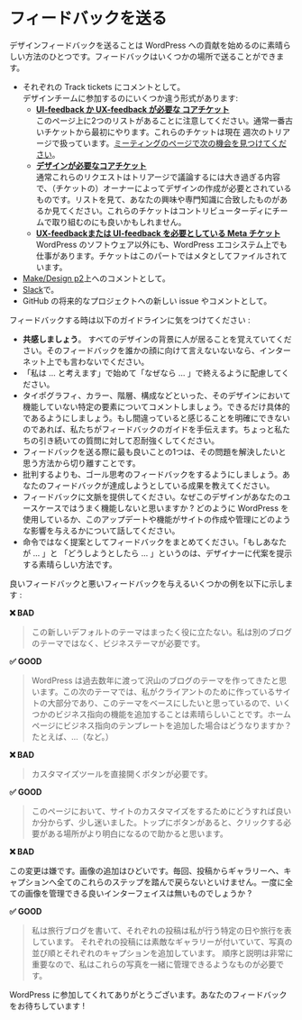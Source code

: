 <!-- # Giving Feedback -->
# フィードバックを送る

<!-- Giving design feedback is an excellent way to start getting involved in contributing to WordPress. There are a few places you can give feedback: -->
デザインフィードバックを送ることは WordPress への貢献を始めるのに素晴らしい方法のひとつです。フィードバックはいくつかの場所で送ることができます。

<!-- 
*   As a comment on individual [t](https://core.trac.wordpress.org/)rac tickets.  
    We have different types that have the design team involved:
    *   **[Core tickets that need UI-feedback or UX-feedback ](https://core.trac.wordpress.org/tickets/ux-feedback)**  
        Please note there are 2 lists on this page. We usually take a look at the oldest tickets first. These tickets are currently handled during our weekly triage. [Please find the next time and day on the meeting page](https://make.wordpress.org/meetings/).  
        Of course you can also pick a ticket to give feedback on any time you like.
    *   **[Core tickets that need design](https://core.trac.wordpress.org/query?status=accepted&status=assigned&status=new&status=reopened&status=reviewing&keywords=~needs-design&col=id&col=summary&col=status&col=keywords&col=owner&col=type&col=priority&col=changetime&order=priority)**  
        These requests are usually too large to discuss during triage and really need an owner to craft a design. Go through the list and see if there’s anything that matches your interest and expertise. These tickets might be good for working on as a team during contributor day too.
    *   **[Meta tickets that need UI-feedback or](https://meta.trac.wordpress.org/query?status=accepted&status=assigned&status=new&status=reopened&status=reviewing&keywords=~needs-ui&keywords=~needs-ux&keywords=~ui-feedback&keywords=~ux-feedback&col=id&col=summary&col=status&col=keywords&col=owner&col=type&col=priority&col=component&col=time&col=changetime&report=9&order=keywords) [UX-feedback](https://meta.trac.wordpress.org/query?status=accepted&status=assigned&status=new&status=reopened&status=reviewing&keywords=~needs-ui&keywords=~needs-ux&keywords=~ui-feedback&keywords=~ux-feedback&col=id&col=summary&col=status&col=keywords&col=owner&col=type&col=priority&col=component&col=time&col=changetime&report=9&order=keywords)**  
        Besides WordPress software itself, we also work on the WordPress ecosystem. Tickets regarding this part are filed under meta.
*   As a comment on the [Make/Design p2](https://make.wordpress.org/design/).
*   On [Slack](https://make.wordpress.org/chat/).
*   As a new issue, or comment, on a feature project’s GitHub. -->

*   それぞれの Track tickets にコメントとして。  
    デザインチームに参加するのにいくつか違う形式があります:
    *   **[UI-feedback か UX-feedback が必要な コアチケット](https://core.trac.wordpress.org/tickets/ux-feedback)**  
        このページ上に2つのリストがあることに注意してください。通常一番古いチケットから最初にやります。これらのチケットは現在 週次のトリアージで扱っています。[ミーティングのページで次の機会を見つけてください](https://make.wordpress.org/meetings/)。
    *   **[デザインが必要なコアチケット](https://core.trac.wordpress.org/query?status=accepted&status=assigned&status=new&status=reopened&status=reviewing&keywords=~needs-design&col=id&col=summary&col=status&col=keywords&col=owner&col=type&col=priority&col=changetime&order=priority)**  
        通常これらのリクエストはトリアージで議論するには大き過ぎる内容で、（チケットの）オーナーによってデザインの作成が必要とされているものです。リストを見て、あなたの興味や専門知識に合致したものがあるか見てください。これらのチケットはコントリビューターディにチームで取り組むのにも良いかもしれません。
    *   **[UX-feedback](https://meta.trac.wordpress.org/query?status=accepted&status=assigned&status=new&status=reopened&status=reviewing&keywords=~needs-ui&keywords=~needs-ux&keywords=~ui-feedback&keywords=~ux-feedback&col=id&col=summary&col=status&col=keywords&col=owner&col=type&col=priority&col=component&col=time&col=changetime&report=9&order=keywords)[または UI-feedback を必要としている Meta チケット](https://meta.trac.wordpress.org/query?status=accepted&status=assigned&status=new&status=reopened&status=reviewing&keywords=~needs-ui&keywords=~needs-ux&keywords=~ui-feedback&keywords=~ux-feedback&col=id&col=summary&col=status&col=keywords&col=owner&col=type&col=priority&col=component&col=time&col=changetime&report=9&order=keywords)**  
    WordPress のソフトウェア以外にも、WordPress エコシステム上でも仕事があります。チケットはこのパートではメタとしてファイルされています。
*   [Make/Design p2](https://make.wordpress.org/design/)上へのコメントとして。
*   [Slack](https://make.wordpress.org/chat/)で。
*   GitHub の将来的なプロジェクトへの新しい issue やコメントとして。

<!-- Please keep in mind the following guidelines when giving feedback: -->
フィードバックする時は以下のガイドラインに気をつけてください :

<!-- *   **Empathize**. Remember that behind every design is a person. If you wouldn’t give this feedback to someone’s face, don’t say it on the internet.
*   Consider starting with “I think…” and finish with “because…”.
*   Comment on particular elements that don’t work in the design, like the typography, colors, hierarchy, and composition. Try to be as specific as possible. If you’re unable to articulate what feels wrong, we can help guide your feedback — just be patient with our follow-up questions.
*   One of the best things to do when giving feedback is to try to separate the problem from how we would like it to be solved.
*   Try to stick to goal-oriented feedback, rather than criticism. Tell us the outcome your feedback is trying to achieve.
*   Provide context for your feedback. Why do you think this design wouldn’t work for your use case? Talk about how you use WordPress, and how this update or feature would affect your ability to write or manage your site.
*   Frame feedback as suggestions, not mandates. “What if you…” and “How about if you tried…” are great ways to present alternate ideas to a designer. -->

*   **共感しましょう**。 すべてのデザインの背景に人が居ることを覚えていてください。そのフィードバックを誰かの顔に向けて言えないないなら、インターネット上でも言わないでください。
*   「私は … と考えます」で始めて「なぜなら … 」で終えるように配慮してください。
*  タイポグラフィ、カラー、階層、構成などといった、そのデザインにおいて機能していない特定の要素についてコメントしましょう。できるだけ具体的であるようにしましょう。もし間違っていると感じることを明確にできないのであれば、私たちがフィードバックのガイドを手伝えます。ちょっと私たちの引き続いての質問に対して忍耐強くしてください。
*   フィードバックを送る際に最も良いことの1つは、その問題を解決したいと思う方法から切り離すことです。
*   批判するよりも、ゴール思考のフィードバックをするようにしましょう。あなたのフィードバックが達成しようとしている成果を教えてください。
*   フィードバックに文脈を提供してください。なぜこのデザインがあなたのユースケースではうまく機能しないと思いますか ? どのように WordPress を使用しているか、このアップデートや機能がサイトの作成や管理にどのような影響を与えるかについて話してください。
*   命令ではなく提案としてフィードバックをまとめてください。「もしあなたが … 」と 「どうしようとしたら … 」というのは、デザイナーに代案を提示する素晴らしい方法です。

<!-- Here are some examples of giving good and bad feedback: -->
良いフィードバックと悪いフィードバックを与えるいくつかの例を以下に示します :

<!-- **❌ BAD**

> This new default theme is totally useless. I need a business theme, not another blog theme. -->
**❌ BAD**

> この新しいデフォルトのテーマはまったく役に立たない。私は別のブログのテーマではなく、ビジネステーマが必要です。

<!-- **✅ GOOD**

> I think that WordPress has been making a lot of blog themes in the past couple years. It would be great for this next theme to include some more business-oriented features, because that’s the majority of sites I’m making for my clients and I’d love to use this theme as a base. What if you added a business-oriented template for the homepage? For example, it could include… (etc.) -->
**✅ GOOD**

> WordPress は過去数年に渡って沢山のブログのテーマを作ってきたと思います。この次のテーマでは、私がクライアントのために作っているサイトの大部分であり、このテーマをベースにしたいと思っているので、いくつかのビジネス指向の機能を追加することは素晴らしいことです。ホームページにビジネス指向のテンプレートを追加した場合はどうなりますか？たとえば、...（など。）

<!-- **❌ BAD**

> I just need a button that opens the customization tool directly. -->
**❌ BAD**

> カスタマイズツールを直接開くボタンが必要です。

<!-- **✅ GOOD**

> On this page, I have no idea where to go anymore to customize the site, so I’m a bit lost. I think a button at the top would help because then it will be more obvious where I need to click. -->
**✅ GOOD**

> このページにおいて、サイトのカスタマイズをするためにどうすれば良いか分からず、少し迷いました。トップにボタンがあると、クリックする必要がある場所がより明白になるので助かると思います。

<!-- **❌ BAD**

> I hate this change. Adding images is terrible. Every time, I have to go through all these steps from the post, to the gallery, to the caption, and back. Can’t we just have a nice interface to manage all the images at once? -->
**❌ BAD**

この変更は嫌です。画像の追加はひどいです。毎回、投稿からギャラリーへ、キャプションへ全てのこれらのステップを踏んで戻らないといけません。一度に全ての画像を管理できる良いインターフェイスは無いものでしょうか ?

<!-- **✅ GOOD**

> I write a travel blog and each post represent a specific day or trip I do. Each post has a nice gallery attached to it, where I curate the sequence of the photos and add a caption for each one of them. Order and description are very important, that’s why I need something that allows me to manage all these photos together. -->
**✅ GOOD**

> 私は旅行ブログを書いて、それぞれの投稿は私が行う特定の日や旅行を表しています。 それぞれの投稿には素敵なギャラリーが付いていて、写真の並び順とそれぞれのキャプションを追加しています。 順序と説明は非常に重要なので、私はこれらの写真を一緒に管理できるようなものが必要です。

<!-- Thanks for getting involved with WordPress. We hope to receive your feedback soon! -->
WordPress に参加してくれてありがとうございます。あなたのフィードバックをお待ちしています !
